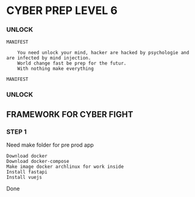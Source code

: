 # CYBER PREP LEVEL 6

### UNLOCK

    MANIFEST

        You need unlock your mind, hacker are hacked by psychologie and are infected by mind injection.
        World change fast be prep for the futur.
        With nothing make everything

    MANIFEST

### UNLOCK


## FRAMEWORK FOR CYBER FIGHT

### STEP 1 

Need make folder for pre prod app 

    Download docker 
    Download docker-compose
    Make image docker archlinux for work inside
    Install fastapi
    Install vuejs
    
Done
